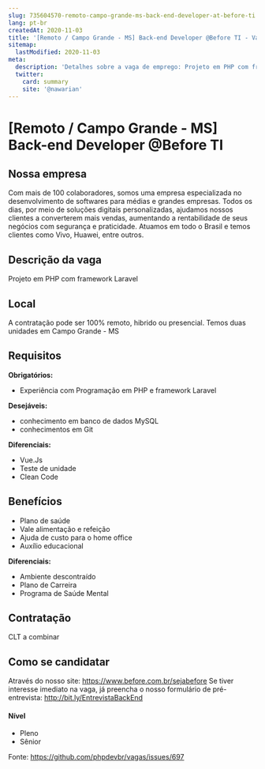 ```yaml
---
slug: 735604570-remoto-campo-grande-ms-back-end-developer-at-before-ti
lang: pt-br
createdAt: 2020-11-03
title: '[Remoto / Campo Grande - MS] Back-end Developer @Before TI - Vaga de Emprego'
sitemap:
  lastModified: 2020-11-03
meta:
  description: 'Detalhes sobre a vaga de emprego: Projeto em PHP com framework Laravel'
  twitter:
    card: summary
    site: '@nawarian'
---
```


# [Remoto / Campo Grande - MS] Back-end Developer @Before TI

## Nossa empresa

Com mais de 100 colaboradores, somos uma empresa especializada no desenvolvimento de softwares para médias e grandes empresas. Todos os dias, por meio de soluções digitais personalizadas, ajudamos nossos clientes a converterem mais vendas, aumentando a rentabilidade de seus negócios com segurança e praticidade. Atuamos em todo o Brasil e temos clientes como Vivo, Huawei, entre outros.

## Descrição da vaga

Projeto em PHP com framework Laravel

## Local

A contratação pode ser 100% remoto, hibrido ou presencial. Temos duas unidades em Campo Grande - MS

## Requisitos

**Obrigatórios:**
- Experiência com Programação em PHP e framework Laravel

**Desejáveis:**
- conhecimento em banco de dados MySQL
- conhecimentos em Git

**Diferenciais:**
- Vue.Js
- Teste de unidade
- Clean Code

## Benefícios

- Plano de saúde
- Vale alimentação e refeição
- Ajuda de custo para o home office
- Auxílio educacional


**Diferenciais:**
- Ambiente descontraído
- Plano de Carreira
- Programa de Saúde Mental


## Contratação
CLT a combinar

## Como se candidatar

Através do nosso site: https://www.before.com.br/sejabefore
Se tiver interesse imediato na vaga, já preencha o nosso formulário de pré-entrevista: 
http://bit.ly/EntrevistaBackEnd

#### Nível
- Pleno
- Sênior



Fonte: https://github.com/phpdevbr/vagas/issues/697